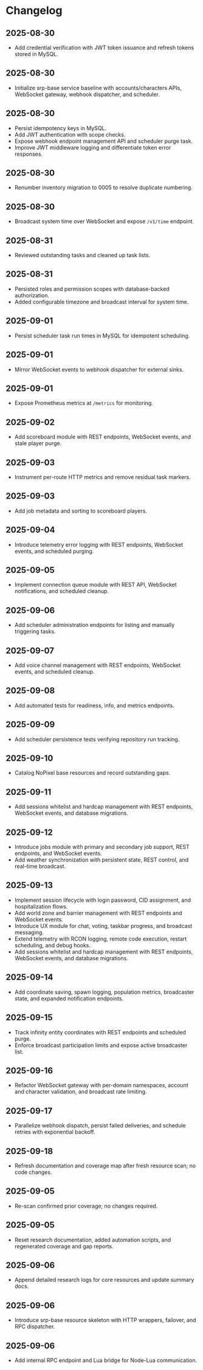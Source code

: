 # Changelog

## 2025-08-30
- Add credential verification with JWT token issuance and refresh tokens stored in MySQL.

## 2025-08-30
- Initialize srp-base service baseline with accounts/characters APIs, WebSocket gateway, webhook dispatcher, and scheduler.

## 2025-08-30
- Persist idempotency keys in MySQL.
- Add JWT authentication with scope checks.
- Expose webhook endpoint management API and scheduler purge task.
- Improve JWT middleware logging and differentiate token error responses.

## 2025-08-30
- Renumber inventory migration to 0005 to resolve duplicate numbering.

## 2025-08-30
- Broadcast system time over WebSocket and expose `/v1/time` endpoint.

## 2025-08-31
- Reviewed outstanding tasks and cleaned up task lists.

## 2025-08-31
- Persisted roles and permission scopes with database-backed authorization.
- Added configurable timezone and broadcast interval for system time.

## 2025-09-01
- Persist scheduler task run times in MySQL for idempotent scheduling.

## 2025-09-01
- Mirror WebSocket events to webhook dispatcher for external sinks.

## 2025-09-01
- Expose Prometheus metrics at `/metrics` for monitoring.


## 2025-09-02
- Add scoreboard module with REST endpoints, WebSocket events, and stale player purge.

## 2025-09-03
- Instrument per-route HTTP metrics and remove residual task markers.

## 2025-09-03
- Add job metadata and sorting to scoreboard players.

## 2025-09-04
- Introduce telemetry error logging with REST endpoints, WebSocket events, and scheduled purging.

## 2025-09-05
- Implement connection queue module with REST API, WebSocket notifications, and scheduled cleanup.

## 2025-09-06
- Add scheduler administration endpoints for listing and manually triggering tasks.

## 2025-09-07
- Add voice channel management with REST endpoints, WebSocket events, and scheduled cleanup.

## 2025-09-08
- Add automated tests for readiness, info, and metrics endpoints.

## 2025-09-09
- Add scheduler persistence tests verifying repository run tracking.

## 2025-09-10
- Catalog NoPixel base resources and record outstanding gaps.

## 2025-09-11
- Add sessions whitelist and hardcap management with REST endpoints, WebSocket events, and database migrations.

## 2025-09-12
- Introduce jobs module with primary and secondary job support, REST endpoints, and WebSocket events.
- Add weather synchronization with persistent state, REST control, and real-time broadcast.

## 2025-09-13
- Implement session lifecycle with login password, CID assignment, and hospitalization flows.
- Add world zone and barrier management with REST endpoints and WebSocket events.
- Introduce UX module for chat, voting, taskbar progress, and broadcast messaging.
- Extend telemetry with RCON logging, remote code execution, restart scheduling, and debug hooks.
- Add sessions whitelist and hardcap management with REST endpoints, WebSocket events, and database migrations.

## 2025-09-14
- Add coordinate saving, spawn logging, population metrics, broadcaster state, and expanded notification endpoints.

## 2025-09-15
- Track infinity entity coordinates with REST endpoints and scheduled purge.
- Enforce broadcast participation limits and expose active broadcaster list.

## 2025-09-16
- Refactor WebSocket gateway with per-domain namespaces, account and character validation, and broadcast rate limiting.

## 2025-09-17
- Parallelize webhook dispatch, persist failed deliveries, and schedule retries with exponential backoff.


## 2025-09-18
- Refresh documentation and coverage map after fresh resource scan; no code changes.

## 2025-09-05
- Re-scan confirmed prior coverage; no changes required.

## 2025-09-05
- Reset research documentation, added automation scripts, and regenerated coverage and gap reports.

## 2025-09-06
- Append detailed research logs for core resources and update summary docs.

## 2025-09-06
- Introduce srp-base resource skeleton with HTTP wrappers, failover, and RPC dispatcher.

## 2025-09-06
- Add internal RPC endpoint and Lua bridge for Node-Lua communication.
